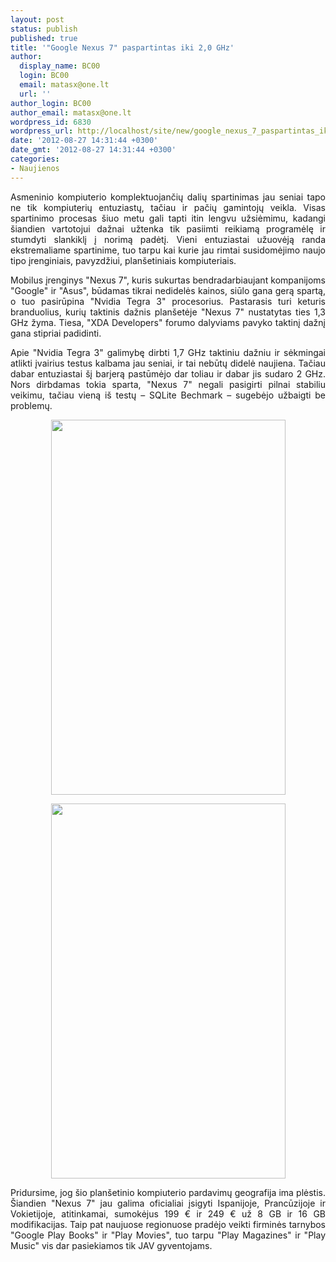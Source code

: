 ```yaml
---
layout: post
status: publish
published: true
title: '"Google Nexus 7" paspartintas iki 2,0 GHz'
author:
  display_name: BC00
  login: BC00
  email: matasx@one.lt
  url: ''
author_login: BC00
author_email: matasx@one.lt
wordpress_id: 6830
wordpress_url: http://localhost/site/new/google_nexus_7_paspartintas_iki_20_ghz/
date: '2012-08-27 14:31:44 +0300'
date_gmt: '2012-08-27 14:31:44 +0300'
categories:
- Naujienos
---
```

<p style="text-align: justify;">
	Asmeninio kompiuterio komplektuojančių dalių spartinimas jau seniai tapo ne tik kompiuterių entuziastų, tačiau ir pačių gamintojų veikla. Visas spartinimo procesas &scaron;iuo metu gali tapti itin lengvu užsiėmimu, kadangi &scaron;iandien vartotojui dažnai užtenka tik pasiimti reikiamą programėlę ir stumdyti slankiklį į norimą padėtį. Vieni entuziastai užuovėją randa ekstremaliame spartinime, tuo tarpu kai kurie jau rimtai susidomėjimo naujo tipo įrenginiais, pavyzdžiui, plan&scaron;etiniais kompiuteriais.</p>
<p style="text-align: justify;">
	Mobilus įrenginys &quot;Nexus 7&quot;, kuris sukurtas bendradarbiaujant kompanijoms &quot;Google&quot; ir &quot;Asus&quot;, būdamas tikrai nedidelės kainos, siūlo gana gerą spartą, o tuo pasirūpina &quot;Nvidia Tegra 3&quot; procesorius. Pastarasis turi keturis branduolius, kurių taktinis dažnis plan&scaron;etėje &quot;Nexus 7&quot; nustatytas ties 1,3 GHz žyma. Tiesa, &quot;XDA Developers&quot; forumo dalyviams pavyko taktinį dažnį gana stipriai padidinti.</p>
<p style="text-align: justify;">
	Apie &quot;Nvidia Tegra 3&quot; galimybę dirbti 1,7 GHz taktiniu dažniu ir sėkmingai atlikti įvairius testus kalbama jau seniai, ir tai nebūtų didelė naujiena. Tačiau dabar entuziastai &scaron;į barjerą pastūmėjo dar toliau ir dabar jis sudaro 2 GHz. Nors dirbdamas tokia sparta, &quot;Nexus 7&quot; negali pasigirti pilnai stabiliu veikimu, tačiau vieną i&scaron; testų &ndash; SQLite Bechmark &ndash; sugebėjo užbaigti be problemų.</p>
<p style="text-align: center;">
	<img alt="" src="http://technews.lt/userfiles/nexus7OC.png" style="width: 375px; height: 600px;" /></p>
<p style="text-align: center;">
	<img alt="" src="http://technews.lt/userfiles/nexus7OC(2).png" style="width: 375px; height: 600px;" /></p>
<p style="text-align: justify;">
	Pridursime, jog &scaron;io plan&scaron;etinio kompiuterio pardavimų geografija ima plėstis. &Scaron;iandien &quot;Nexus 7&quot; jau galima oficialiai įsigyti Ispanijoje, Prancūzijoje ir Vokietijoje, atitinkamai, sumokėjus 199 &euro; ir 249 &euro; už 8 GB ir 16 GB modifikacijas. Taip pat naujuose regionuose pradėjo veikti firminės tarnybos &quot;Google Play Books&quot; ir &quot;Play Movies&quot;, tuo tarpu &quot;Play Magazines&quot; ir &quot;Play Music&quot; vis dar pasiekiamos tik JAV gyventojams.</p>
